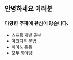 ## 안녕하세요 여러분

### 다양한 주제에 관심이 많습니다.
- 스프링 개발 공부
- 마크다운 문법
- 피아노 등등
- 모두 화이팅!

<!--
**laver94/laver94** is a ✨ _special_ ✨ repository because its `README.md` (this file) appears on your GitHub profile.

Here are some ideas to get you started:

- 🔭 I’m currently working on ...
- 🌱 I’m currently learning ...
- 👯 I’m looking to collaborate on ...
- 🤔 I’m looking for help with ...
- 💬 Ask me about ...
- 📫 How to reach me: ...
- 😄 Pronouns: ...
- ⚡ Fun fact: ...
-->
